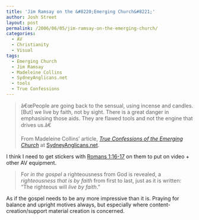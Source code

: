 ```yaml
---
title: 'Jim Ramsay on the &#8220;Emerging Church&#8221;'
author: Josh Street
layout: post
permalink: /2006/06/05/jim-ramsay-on-the-emerging-church/
categories:
  - AV
  - Christianity
  - Visual
tags:
  - Emerging Church
  - Jim Ramsay
  - Madeleine Collins
  - SydneyAnglicans.net
  - tools
  - True Confessions
---
```

> â€œPeople are going back to the sensual, using incense and candles. [But] we live by faith, not by sight. There is a great danger in emphasising those aids. They are flawed tools and not the engine that drives us.â€
> 
> From Madeleine Collins&#8217; article, [*True Confessions of the Emerging Church*][1] at [SydneyAnglicans.net][2].

I think I need to get stickers with [Romans 1:16-17][3] on them to put on video + other AV equipment.

> For *in the gospel* a righteousness from God is revealed, a *righteousness that is by faith* from first to last, just as it is written: &#8220;The righteous will *live by faith*.&#8221;

As if the gospel needs to be any more impressive than it is. Praying for balance and upright motives always, but especially where content-creation/support material creation is concerned.

 [1]: http://www.sydneyanglicans.net/mission/missionthinking/true_confessions_of_the_emerging_church/
 [2]: http://www.sydneyanglicans.net/
 [3]: http://www.biblegateway.com/passage/?search=Romans%201:16-17;&version=31;